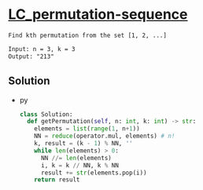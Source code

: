 # [LC_permutation-sequence](https://leetcode.com/problems/permutation-sequence)

```en
Find kth permutation from the set [1, 2, ...]
```

```txt
Input: n = 3, k = 3
Output: "213"
```

## Solution

* py

  ```py
  class Solution:
    def getPermutation(self, n: int, k: int) -> str:
      elements = list(range(1, n+1))
      NN = reduce(operator.mul, elements) # n!
      k, result = (k - 1) % NN, ''
      while len(elements) > 0:
        NN //= len(elements)
        i, k = k // NN, k % NN
        result += str(elements.pop(i))
      return result
  ```
